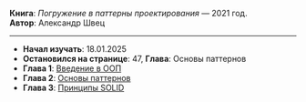 **Книга**: *Погружение в паттерны проектирования* — 2021 год.  
**Автор**: Александр Швец
___
- **Начал изучать**: 18.01.2025  
- **Остановился на странице**: 47, **Глава**: Основы паттернов
- **Глава 1**: [Введение в ООП](https://github.com/COD-e-x/design_patterns_lab/tree/main/design_patterns_immersion_book/oop_introduction) 
- **Глава 2**: [Основы паттернов](https://github.com/COD-e-x/design_patterns_lab/tree/main/design_patterns_immersion_book/patterns_basics)
- **Глава 3**: [Принципы SOLID](https://github.com/COD-e-x/design_patterns_lab/tree/main/design_patterns_immersion_book/solid_principles)
